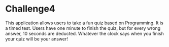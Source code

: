 # Challenge4

This application allows users to take a fun quiz based on Programming. It is a timed test. Users have one minute to finish the quiz, but for every wrong answer, 10 seconds are deducted. Whatever the clock says when you finish your quiz will be your answer!